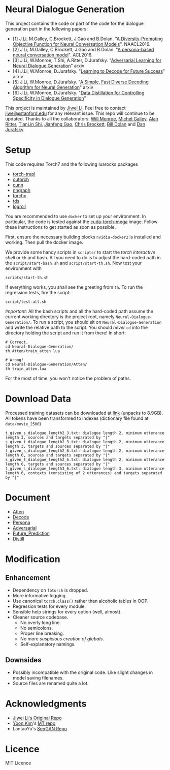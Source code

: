 # Neural Dialogue Generation

This project contains the code or part of the code for the dialogue generation part in the following papers:
* [1] J.Li, M.Galley, C.Brockett, J.Gao and B.Dolan. "[A Diversity-Promoting Objective Function for Neural Conversation Models](https://arxiv.org/pdf/1510.03055.pdf)". NAACL2016.
* [2] J.Li, M.Galley, C.Brockett, J.Gao and B.Dolan. "[A persona-based neural conversation model](https://arxiv.org/pdf/1603.06155.pdf)". ACL2016.
* [3] J.Li, W.Monroe, T.Shi, A.Ritter, D.Jurafsky. "[Adversarial Learning for Neural Dialogue Generation](https://arxiv.org/pdf/1701.06547.pdf)" arxiv
* [4] J.Li, W.Monroe, D.Jurafsky. "[Learning to Decode for Future Success](https://arxiv.org/pdf/1701.06549.pdf)" arxiv
* [5] J.Li, W.Monroe, D.Jurafsky. "[A Simple, Fast Diverse Decoding Algorithm for Neural Generation](https://arxiv.org/pdf/1611.08562.pdf)" arxiv
* [6] J.Li, W.Monroe, D.Jurafsky. "[Data Distillation for Controlling Specificity in Dialogue Generation](https://arxiv.org/abs/1702.06703)"

This project is maintained by [Jiwei Li](http://www.stanford.edu/~jiweil/). Feel free to contact jiweil@stanford.edu for any relevant issue. This repo will continue to be updated. Thanks to all the collaborators: [Will Monroe](http://stanford.edu/~wmonroe4/), [Michel Galley](https://www.microsoft.com/en-us/research/people/mgalley/), [Alan Ritter](http://aritter.github.io/), [TianLin Shi](http://www.timshi.xyz/home/index.html), [Jianfeng Gao](http://research.microsoft.com/en-us/um/people/jfgao/), [Chris Brockett](https://www.microsoft.com/en-us/research/people/chrisbkt/), [Bill Dolan](https://www.microsoft.com/en-us/research/people/billdol/) and [Dan Jurafsky](https://web.stanford.edu/~jurafsky/).

# Setup

This code requires Torch7 and the following luarocks packages
* [torch-trepl](https://github.com/torch/trepl.git)
* [cutorch](https://github.com/torch/cutorch)
* [cunn](https://github.com/torch/cunn)
* [nngraph](https://github.com/torch/nngraph)
* [torchx](https://github.com/nicholas-leonard/torchx)
* [tds](https://github.com/torch/tds)
* [logroll](https://github.com/rosejn/logroll.git)

You are recommended to use `docker` to set up your environment. In particular, the code is tested against the [cuda-torch-mega](https://github.com/Kaixhin/docker-torch-mega.git) image. Follow these instructions to get started as soon as possible.

First, ensure the necessary building blocks `nvidia-docker2` is installed and working. Then pull the docker image.

We provide some handy scripts in `scripts/` to start the *torch interactive shell* or `th` and bash. All you need to do is
to adjust the hard-coded path in the `script/start-bash.sh` and `script/start-th.sh`. Now test your environment with

    scripts/start-th.sh
    
If everything works, you shall see the greeting from `th`.
To run the regression tests, fire the script:

    script/test-all.sh
    
*Important:* All the bash scripts and all the hard-coded path assume the current working directory is the project root, namely
`Neural-Dialogue-Generation/`. To run a script, you should sit on `Neural-Dialogue-Generation` and write the relative path to
the script. You should *never* `cd` into the directory holding the script and run it from there!
In short:

    # Correct.
    cd Neural-Dialogue-Generation/
    th Atten/train_atten.lua
    
    # Wrong!
    cd Neural-Dialogue-Generation/Atten/
    th train_atten.lua

For the most of time, you won't notice the problem of paths.

# Download Data
Processed training datasets can be downloaded at [link](http://nlp.stanford.edu/data/OpenSubData.tar) (unpacks to 8.9GB). 
All tokens have been transformed to indexes (dictionary file found at ``data/movie_2500``)

    t_given_s_dialogue_length2_3.txt: dialogue length 2, minimum utterance length 3, sources and targets separated by "|"
    s_given_t_dialogue_length2_3.txt: dialogue length 2, minimum utterance length 3, targets and sources separated by "|"
    t_given_s_dialogue_length2_6.txt: dialogue length 2, minimum utterance length 6, sources and targets separated by "|"
    s_given_t_dialogue_length2_6.txt: dialogue length 2, minimum utterance length 6, targets and sources separated by "|"
    t_given_s_dialogue_length3_6.txt: dialogue length 3, minimum utterance length 6, contexts (consisting of 2 utterances) and targets separated by "|"


# Document
- [Atten](docs/Atten.md)
- [Decode](docs/Decode.md)
- [Persona](docs/Persona.md)
- [Adversarial](docs/Adversarial.md)
- [Future_Prediction](docs/Future.md)
- [Distill](docs/Distill.md)

# Modification

## Enhancement
- Dependency on `fbtorch` is dropped.
- More informative logging.
- Use canonical `torch.class()` rather than alcoholic tables in OOP.
- Regression tests for every module.
- Sensible help strings for every option (well, almost).
- Cleaner source codebase.
    * No overly long line.
    * No semicolons.
    * Proper line breaking.
    * No more *suspicious creation of globals*.
    * Self-explanatory namings. 
    
## Downsides
- Possibly incompatible with the original code. Like slight changes in model saving filenames.
- Source files are renamed quite a lot.

# Acknowledgments
- [Jiwei Li's Original Repo](https://github.com/jiweil/Neural-Dialogue-Generation.git)
- [Yoon Kim](http://people.fas.harvard.edu/~yoonkim)'s [MT repo](https://github.com/harvardnlp/seq2seq-attn)
- LantaoYu's [SeqGAN Repo](https://github.com/LantaoYu/SeqGAN)

# Licence
MIT Licence
